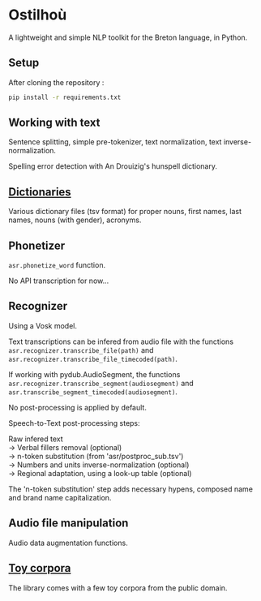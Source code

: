 # Ostilhoù

A lightweight and simple NLP toolkit for the Breton language, in Python.

## Setup

After cloning the repository :

```sh
pip install -r requirements.txt
```

## Working with text

Sentence splitting, simple pre-tokenizer, text normalization, text inverse-normalization.

Spelling error detection with An Drouizig's hunspell dictionary.

## [Dictionaries](ostilhou/dicts/README.md)

Various dictionary files (tsv format) for proper nouns, first names, last names, nouns (with gender), acronyms.

## Phonetizer

`asr.phonetize_word` function.

No API transcription for now...

## Recognizer

Using a Vosk model.

Text transcriptions can be infered from audio file with the functions `asr.recognizer.transcribe_file(path)` and  `asr.recognizer.transcribe_file_timecoded(path)`.

If working with pydub.AudioSegment, the functions `asr.recognizer.transcribe_segment(audiosegment)` and `asr.transcribe_segment_timecoded(audiosegment)`.

No post-processing is applied by default.

Speech-to-Text post-processing steps:

Raw infered text \
  -> Verbal fillers removal (optional) \
  -> n-token substitution (from 'asr/postproc_sub.tsv') \
  -> Numbers and units inverse-normalization (optional) \
  -> Regional adaptation, using a look-up table (optional)

The 'n-token substitution' step adds necessary hypens, composed name and brand name capitalization.

## Audio file manipulation

Audio data augmentation functions.

## [Toy corpora](ostilhou/corpora/)

The library comes with a few toy corpora from the public domain.
